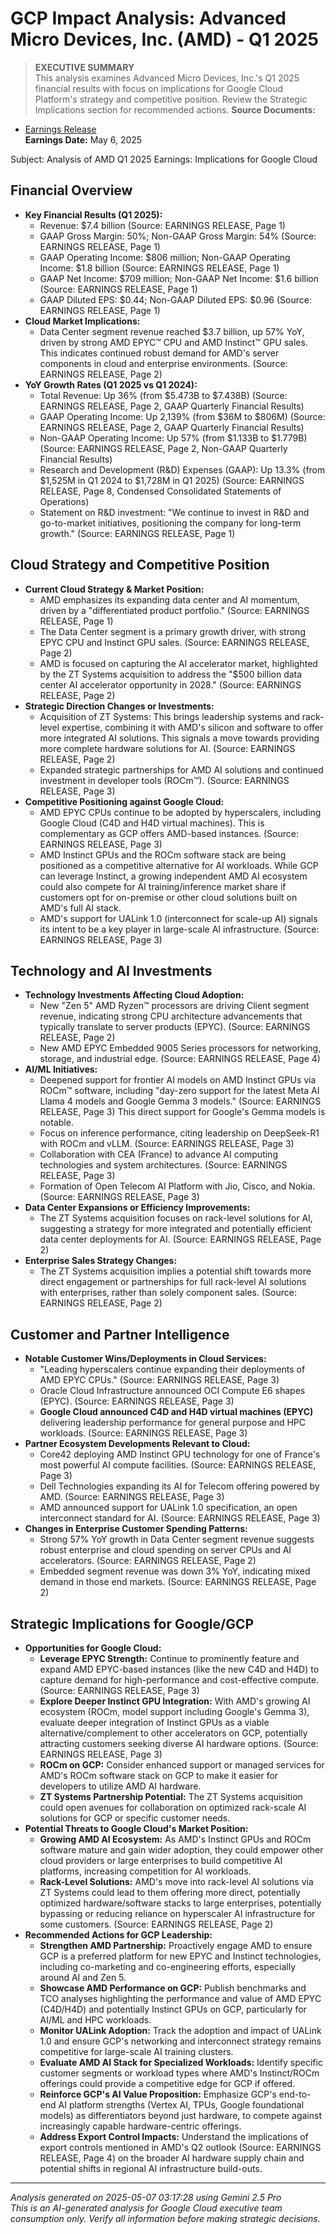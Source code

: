 # GCP Impact Analysis: Advanced Micro Devices, Inc. (AMD) - Q1 2025


> **EXECUTIVE SUMMARY**  
> This analysis examines Advanced Micro Devices, Inc.'s Q1 2025 financial results with focus on implications for Google Cloud Platform's strategy and competitive position.
> Review the Strategic Implications section for recommended actions.
**Source Documents:**  
- [Earnings Release](https://d1io3yog0oux5.cloudfront.net/_c8499822669cc7bb919d7751cfb9f77c/amd/news/2025-05-06_AMD_Reports_First_Quarter_2025_Financial_1247.pdf)  
**Earnings Date:** May 6, 2025  

Subject: Analysis of AMD Q1 2025 Earnings: Implications for Google Cloud

## Financial Overview

*   **Key Financial Results (Q1 2025):**
    *   Revenue: $7.4 billion (Source: EARNINGS RELEASE, Page 1)
    *   GAAP Gross Margin: 50%; Non-GAAP Gross Margin: 54% (Source: EARNINGS RELEASE, Page 1)
    *   GAAP Operating Income: $806 million; Non-GAAP Operating Income: $1.8 billion (Source: EARNINGS RELEASE, Page 1)
    *   GAAP Net Income: $709 million; Non-GAAP Net Income: $1.6 billion (Source: EARNINGS RELEASE, Page 1)
    *   GAAP Diluted EPS: $0.44; Non-GAAP Diluted EPS: $0.96 (Source: EARNINGS RELEASE, Page 1)
*   **Cloud Market Implications:**
    *   Data Center segment revenue reached $3.7 billion, up 57% YoY, driven by strong AMD EPYC™ CPU and AMD Instinct™ GPU sales. This indicates continued robust demand for AMD's server components in cloud and enterprise environments. (Source: EARNINGS RELEASE, Page 2)
*   **YoY Growth Rates (Q1 2025 vs Q1 2024):**
    *   Total Revenue: Up 36% (from $5.473B to $7.438B) (Source: EARNINGS RELEASE, Page 2, GAAP Quarterly Financial Results)
    *   GAAP Operating Income: Up 2,139% (from $36M to $806M) (Source: EARNINGS RELEASE, Page 2, GAAP Quarterly Financial Results)
    *   Non-GAAP Operating Income: Up 57% (from $1.133B to $1.779B) (Source: EARNINGS RELEASE, Page 2, Non-GAAP Quarterly Financial Results)
    *   Research and Development (R&D) Expenses (GAAP): Up 13.3% (from $1,525M in Q1 2024 to $1,728M in Q1 2025) (Source: EARNINGS RELEASE, Page 8, Condensed Consolidated Statements of Operations)
    *   Statement on R&D investment: "We continue to invest in R&D and go-to-market initiatives, positioning the company for long-term growth." (Source: EARNINGS RELEASE, Page 1)

## Cloud Strategy and Competitive Position

*   **Current Cloud Strategy & Market Position:**
    *   AMD emphasizes its expanding data center and AI momentum, driven by a "differentiated product portfolio." (Source: EARNINGS RELEASE, Page 1)
    *   The Data Center segment is a primary growth driver, with strong EPYC CPU and Instinct GPU sales. (Source: EARNINGS RELEASE, Page 2)
    *   AMD is focused on capturing the AI accelerator market, highlighted by the ZT Systems acquisition to address the "$500 billion data center AI accelerator opportunity in 2028." (Source: EARNINGS RELEASE, Page 2)
*   **Strategic Direction Changes or Investments:**
    *   Acquisition of ZT Systems: This brings leadership systems and rack-level expertise, combining it with AMD's silicon and software to offer more integrated AI solutions. This signals a move towards providing more complete hardware solutions for AI. (Source: EARNINGS RELEASE, Page 2)
    *   Expanded strategic partnerships for AMD AI solutions and continued investment in developer tools (ROCm™). (Source: EARNINGS RELEASE, Page 3)
*   **Competitive Positioning against Google Cloud:**
    *   AMD EPYC CPUs continue to be adopted by hyperscalers, including Google Cloud (C4D and H4D virtual machines). This is complementary as GCP offers AMD-based instances. (Source: EARNINGS RELEASE, Page 3)
    *   AMD Instinct GPUs and the ROCm software stack are being positioned as a competitive alternative for AI workloads. While GCP can leverage Instinct, a growing independent AMD AI ecosystem could also compete for AI training/inference market share if customers opt for on-premise or other cloud solutions built on AMD's full AI stack.
    *   AMD's support for UALink 1.0 (interconnect for scale-up AI) signals its intent to be a key player in large-scale AI infrastructure. (Source: EARNINGS RELEASE, Page 3)

## Technology and AI Investments

*   **Technology Investments Affecting Cloud Adoption:**
    *   New "Zen 5" AMD Ryzen™ processors are driving Client segment revenue, indicating strong CPU architecture advancements that typically translate to server products (EPYC). (Source: EARNINGS RELEASE, Page 2)
    *   New AMD EPYC Embedded 9005 Series processors for networking, storage, and industrial edge. (Source: EARNINGS RELEASE, Page 4)
*   **AI/ML Initiatives:**
    *   Deepened support for frontier AI models on AMD Instinct GPUs via ROCm™ software, including "day-zero support for the latest Meta AI Llama 4 models and Google Gemma 3 models." (Source: EARNINGS RELEASE, Page 3) This direct support for Google's Gemma models is notable.
    *   Focus on inference performance, citing leadership on DeepSeek-R1 with ROCm and vLLM. (Source: EARNINGS RELEASE, Page 3)
    *   Collaboration with CEA (France) to advance AI computing technologies and system architectures. (Source: EARNINGS RELEASE, Page 3)
    *   Formation of Open Telecom AI Platform with Jio, Cisco, and Nokia. (Source: EARNINGS RELEASE, Page 3)
*   **Data Center Expansions or Efficiency Improvements:**
    *   The ZT Systems acquisition focuses on rack-level solutions for AI, suggesting a strategy for more integrated and potentially efficient data center deployments for AI. (Source: EARNINGS RELEASE, Page 2)
*   **Enterprise Sales Strategy Changes:**
    *   The ZT Systems acquisition implies a potential shift towards more direct engagement or partnerships for full rack-level AI solutions with enterprises, rather than solely component sales. (Source: EARNINGS RELEASE, Page 2)

## Customer and Partner Intelligence

*   **Notable Customer Wins/Deployments in Cloud Services:**
    *   "Leading hyperscalers continue expanding their deployments of AMD EPYC CPUs." (Source: EARNINGS RELEASE, Page 3)
    *   Oracle Cloud Infrastructure announced OCI Compute E6 shapes (EPYC). (Source: EARNINGS RELEASE, Page 3)
    *   **Google Cloud announced C4D and H4D virtual machines (EPYC)** delivering leadership performance for general purpose and HPC workloads. (Source: EARNINGS RELEASE, Page 3)
*   **Partner Ecosystem Developments Relevant to Cloud:**
    *   Core42 deploying AMD Instinct GPU technology for one of France's most powerful AI compute facilities. (Source: EARNINGS RELEASE, Page 3)
    *   Dell Technologies expanding its AI for Telecom offering powered by AMD. (Source: EARNINGS RELEASE, Page 3)
    *   AMD announced support for UALink 1.0 specification, an open interconnect standard for AI. (Source: EARNINGS RELEASE, Page 3)
*   **Changes in Enterprise Customer Spending Patterns:**
    *   Strong 57% YoY growth in Data Center segment revenue suggests robust enterprise and cloud spending on server CPUs and AI accelerators. (Source: EARNINGS RELEASE, Page 2)
    *   Embedded segment revenue was down 3% YoY, indicating mixed demand in those end markets. (Source: EARNINGS RELEASE, Page 2)

## Strategic Implications for Google/GCP

*   **Opportunities for Google Cloud:**
    *   **Leverage EPYC Strength:** Continue to prominently feature and expand AMD EPYC-based instances (like the new C4D and H4D) to capture demand for high-performance and cost-effective compute. (Source: EARNINGS RELEASE, Page 3)
    *   **Explore Deeper Instinct GPU Integration:** With AMD's growing AI ecosystem (ROCm, model support including Google's Gemma 3), evaluate deeper integration of Instinct GPUs as a viable alternative/complement to other accelerators on GCP, potentially attracting customers seeking diverse AI hardware options. (Source: EARNINGS RELEASE, Page 3)
    *   **ROCm on GCP:** Consider enhanced support or managed services for AMD's ROCm software stack on GCP to make it easier for developers to utilize AMD AI hardware.
    *   **ZT Systems Partnership Potential:** The ZT Systems acquisition could open avenues for collaboration on optimized rack-scale AI solutions for GCP or specific customer needs.
*   **Potential Threats to Google Cloud's Market Position:**
    *   **Growing AMD AI Ecosystem:** As AMD's Instinct GPUs and ROCm software mature and gain wider adoption, they could empower other cloud providers or large enterprises to build competitive AI platforms, increasing competition for AI workloads.
    *   **Rack-Level Solutions:** AMD's move into rack-level AI solutions via ZT Systems could lead to them offering more direct, potentially optimized hardware/software stacks to large enterprises, potentially bypassing or reducing reliance on hyperscaler AI infrastructure for some customers. (Source: EARNINGS RELEASE, Page 2)
*   **Recommended Actions for GCP Leadership:**
    *   **Strengthen AMD Partnership:** Proactively engage AMD to ensure GCP is a preferred platform for new EPYC and Instinct technologies, including co-marketing and co-engineering efforts, especially around AI and Zen 5.
    *   **Showcase AMD Performance on GCP:** Publish benchmarks and TCO analyses highlighting the performance and value of AMD EPYC (C4D/H4D) and potentially Instinct GPUs on GCP, particularly for AI/ML and HPC workloads.
    *   **Monitor UALink Adoption:** Track the adoption and impact of UALink 1.0 and ensure GCP's networking and interconnect strategy remains competitive for large-scale AI training clusters.
    *   **Evaluate AMD AI Stack for Specialized Workloads:** Identify specific customer segments or workload types where AMD's Instinct/ROCm offerings could provide a competitive edge for GCP if offered.
    *   **Reinforce GCP's AI Value Proposition:** Emphasize GCP's end-to-end AI platform strengths (Vertex AI, TPUs, Google foundational models) as differentiators beyond just hardware, to compete against increasingly capable hardware-centric offerings.
    *   **Address Export Control Impacts:** Understand the implications of export controls mentioned in AMD's Q2 outlook (Source: EARNINGS RELEASE, Page 4) on the broader AI hardware supply chain and potential shifts in regional AI infrastructure build-outs.

---
*Analysis generated on 2025-05-07 03:17:28 using Gemini 2.5 Pro*  
*This is an AI-generated analysis for Google Cloud executive team consumption only. Verify all information before making strategic decisions.*